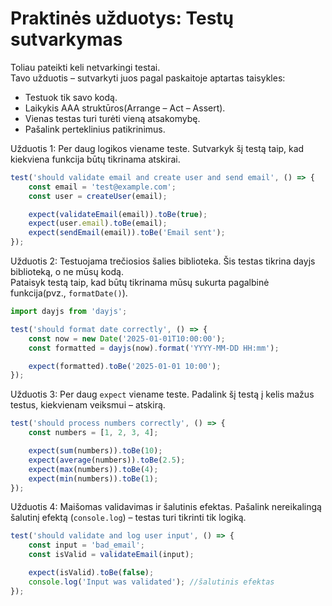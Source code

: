 # Praktinės užduotys: Testų sutvarkymas

Toliau pateikti keli netvarkingi testai.  
Tavo užduotis – sutvarkyti juos pagal paskaitoje aptartas taisykles:

- Testuok tik savo kodą.
- Laikykis AAA struktūros(Arrange – Act – Assert).
- Vienas testas turi turėti vieną atsakomybę.
- Pašalink perteklinius patikrinimus.

Užduotis 1: Per daug logikos viename teste. Sutvarkyk šį testą taip, kad kiekviena funkcija būtų tikrinama atskirai.

```js
test('should validate email and create user and send email', () => {
    const email = 'test@example.com';
    const user = createUser(email);

    expect(validateEmail(email)).toBe(true);
    expect(user.email).toBe(email);
    expect(sendEmail(email)).toBe('Email sent');
});
```

Užduotis 2: Testuojama trečiosios šalies biblioteka. Šis testas tikrina dayjs biblioteką, o ne mūsų kodą.  
Pataisyk testą taip, kad būtų tikrinama mūsų sukurta pagalbinė funkcija(pvz., `formatDate()`).

```js
import dayjs from 'dayjs';

test('should format date correctly', () => {
    const now = new Date('2025-01-01T10:00:00');
    const formatted = dayjs(now).format('YYYY-MM-DD HH:mm');

    expect(formatted).toBe('2025-01-01 10:00');
});
```

Užduotis 3: Per daug `expect` viename teste. Padalink šį testą į kelis mažus testus, kiekvienam veiksmui – atskirą.

```js
test('should process numbers correctly', () => {
    const numbers = [1, 2, 3, 4];

    expect(sum(numbers)).toBe(10);
    expect(average(numbers)).toBe(2.5);
    expect(max(numbers)).toBe(4);
    expect(min(numbers)).toBe(1);
});
```

Užduotis 4: Maišomas validavimas ir šalutinis efektas. Pašalink nereikalingą šalutinį efektą (`console.log`) – testas turi tikrinti tik logiką.

```js
test('should validate and log user input', () => {
    const input = 'bad_email';
    const isValid = validateEmail(input);

    expect(isValid).toBe(false);
    console.log('Input was validated'); //šalutinis efektas
});
```
